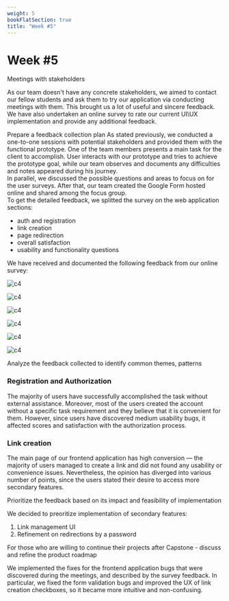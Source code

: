 ```yaml
---
weight: 5
bookFlatSection: true
title: "Week #5"
---
```


# **Week #5**

Meetings with stakeholders 

As our team doesn't have any concrete stakeholders, we aimed to contact our fellow students and ask them to try our application via conducting meetings with them. This brought us a lot of useful and sincere feedback. We have also undertaken an online survey to rate our current UI\UX implementation and provide any additional feedback.


Prepare a feedback collection plan
As stated previously, we conducted a one-to-one sessions with potential stakeholders and provided them with the functional prototype. One of the team members presents a main task for the client to accomplish. User interacts with our prototype and tries to achieve the prototype goal, while our team observes and documents any difficulties and notes appeared during his journey. \
In parallel, we discussed the possible questions and areas to focus on for the user surveys. After that, our team created the Google Form hosted online and shared among the focus group. \
To get the detailed feedback, we splitted the survey on the web application sections:
- auth and registration
- link creation
- page redirection
- overall satisfaction
- usability and functionality questions


We have received and documented the following feedback from our online survey:

![c4](/2024/LLTeam/week5/registration.png)

![c4](/2024/LLTeam/week5/link_creation.png)

![c4](/2024/LLTeam/week5/redirections.png)

![c4](/2024/LLTeam/week5/generalUIUX.png)

![c4](/2024/LLTeam/week5/additionalfeats.png)

![c4](/2024/LLTeam/week5/bugs.png)

Analyze the feedback collected to identify common themes, patterns
### Registration and Authorization
The majority of users have successfully accomplished the task without external assistance. Moreover, most of the users created the account without a specific task requirement and they believe that it is convenient for them. However, since users have discovered medium usability bugs, it affected scores and satisfaction with the authorization process.
### Link creation
The main page of our frontend application has high conversion — the majority of users managed to create a link and did not found any usability or convenience issues. Nevertheless, the opinion has diverged into various number of points, since the users stated their desire to access more secondary features.



Prioritize the feedback based on its impact and feasibility of implementation

We decided to preoritize implementation of secondary features:
1) Link management UI
2) Refinement on redirections by a password


For those who are willing to continue their projects after Capstone - discuss and refine the product roadmap




We implemented the fixes for the frontend application bugs that were discovered during the meetings, and described by the survey feedback. In particular, we fixed the form validation bugs and improved the UX of link creation checkboxes, so it became more intuitive and non-confusing.



